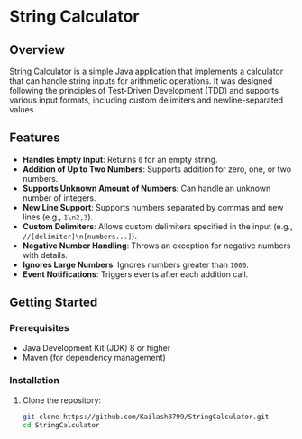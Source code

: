 # String Calculator

## Overview

String Calculator is a simple Java application that implements a calculator that can handle string inputs for arithmetic operations. It was designed following the principles of Test-Driven Development (TDD) and supports various input formats, including custom delimiters and newline-separated values.

## Features

- **Handles Empty Input**: Returns `0` for an empty string.
- **Addition of Up to Two Numbers**: Supports addition for zero, one, or two numbers.
- **Supports Unknown Amount of Numbers**: Can handle an unknown number of integers.
- **New Line Support**: Supports numbers separated by commas and new lines (e.g., `1\n2,3`).
- **Custom Delimiters**: Allows custom delimiters specified in the input (e.g., `//[delimiter]\n[numbers...]`).
- **Negative Number Handling**: Throws an exception for negative numbers with details.
- **Ignores Large Numbers**: Ignores numbers greater than `1000`.
- **Event Notifications**: Triggers events after each addition call.

## Getting Started

### Prerequisites

- Java Development Kit (JDK) 8 or higher
- Maven (for dependency management)

### Installation

1. Clone the repository:
   ```bash
   git clone https://github.com/Kailash8799/StringCalculator.git
   cd StringCalculator
